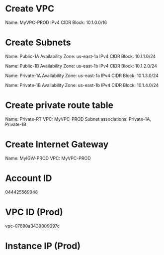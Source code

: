 # Create VPC
Name: MyVPC-PROD
IPv4 CIDR Block: 10.1.0.0/16

# Create Subnets

Name: Public-1A
Availability Zone: us-east-1a
IPv4 CIDR Block: 10.1.1.0/24

Name: Public-1B
Availability Zone: us-east-1b
IPv4 CIDR Block: 10.1.2.0/24

Name: Private-1A
Availability Zone: us-east-1a
IPv4 CIDR Block: 10.1.3.0/24

Name: Private-1B
Availability Zone: us-east-1b
IPv4 CIDR Block: 10.1.4.0/24

# Create private route table

Name: Private-RT
VPC: MyVPC-PROD
Subnet associations: Private-1A, Private-1B

# Create Internet Gateway

Name: MyIGW-PROD
VPC: MyVPC-PROD

# Account ID
044425569948

# VPC ID (Prod)
vpc-07690a3439009097c

# Instance IP (Prod)

